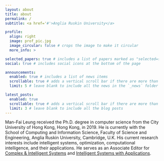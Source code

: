 ```yaml
---
layout: about
title: about
permalink: /
subtitle: <a href='#'>Anglia Ruskin University</a>

profile:
  align: right
  image: prof_pic.jpg
  image_circular: false # crops the image to make it circular
  more_info: >

selected_papers: true # includes a list of papers marked as "selected={true}"
social: true # includes social icons at the bottom of the page

announcements:
  enabled: true # includes a list of news items
  scrollable: true # adds a vertical scroll bar if there are more than 3 news items
  limit: 5 # leave blank to include all the news in the `_news` folder

latest_posts:
  enabled: true
  scrollable: true # adds a vertical scroll bar if there are more than 3 new posts items
  limit: 3 # leave blank to include all the blog posts
---
```


Man-Fai Leung received the Ph.D. degree in computer science from the City University of Hong Kong, Hong Kong, in 2019. He is currently with the School of Computing and Information Science, Faculty of Science and Engineering, Anglia Ruskin University, Cambridge, U.K. His current research interests include intelligent systems, optimization, computational intelligence, and their applications. He serves as an Associate Editor for [Complex & Intelligent Systems](https://link.springer.com/journal/40747) and [Intelligent Systems with Applications](https://www.sciencedirect.com/journal/intelligent-systems-with-applications). 

